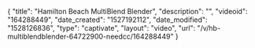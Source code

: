 {
    "title": "Hamilton Beach MultiBlend Blender",
    "description": "",
    "videoid": "164288449",
    "date_created": "1527192112",
    "date_modified": "1528126836",
    "type": "captivate",
    "layout": "video",
    "url": "\/v\/hb-multiblendblender-64722900-needcc\/164288449"
}